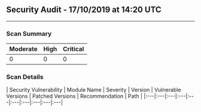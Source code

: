 ## Security Audit - 17/10/2019 at 14:20 UTC
-- -

### Scan Summary

| Moderate | High | Critical |
|:---|:---|:---|
| 0 | 0 | 0 |


### Scan Details

| Security Vulnerability | Module Name | Severity | Version | Vulnerable Versions | Patched Versions | Recommendation | Path |
|:---|:---|:---|:---|:---|:---|:---|:---|:---|:---|


